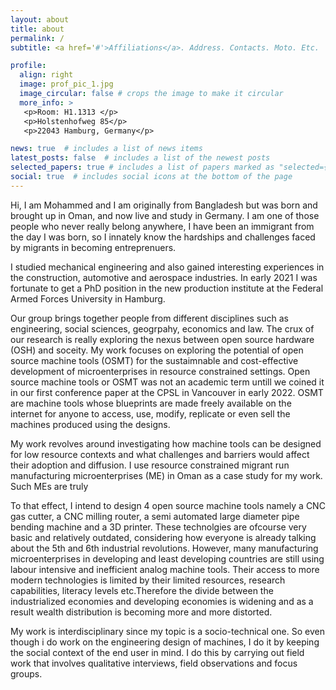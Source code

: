 ```yaml
---
layout: about
title: about
permalink: /
subtitle: <a href='#'>Affiliations</a>. Address. Contacts. Moto. Etc.

profile:
  align: right
  image: prof_pic_1.jpg
  image_circular: false # crops the image to make it circular
  more_info: >
   <p>Room: H1.1313 </p>
   <p>Holstenhofweg 85</p>
   <p>22043 Hamburg, Germany</p>

news: true  # includes a list of news items
latest_posts: false  # includes a list of the newest posts
selected_papers: true # includes a list of papers marked as "selected={true}"
social: true  # includes social icons at the bottom of the page
---
```


Hi, I am Mohammed and I am originally from Bangladesh but was born and brought up in Oman, and now live and study in Germany. I am one of those people who never really belong anywhere, I have been an immigrant from the day I was born, so I innately know the hardships and challenges faced by migrants in becoming entreprenuers. 

I studied mechanical engineering and also gained interesting experiences in the construction, automotive and aerospace industries. In early 2021 I was fortunate to get a PhD position in the new production institute at the Federal Armed Forces University in Hamburg.

Our group brings together people from different disciplines such as engineering, social sciences, geogrpahy, economics and law. The crux of our research is really exploring the nexus between open source hardware (OSH) and soceity. My work focuses on exploring the potential of open source machine tools (OSMT) for the sustaimnable and cost-effective development of microenterprises in resource constrained settings. Open source machine tools or OSMT was not an academic term untill we coined it in our first conference paper at the CPSL in Vancouver in early 2022. OSMT are machine tools whose blueprints are made freely available on the internet for anyone to access, use, modify, replicate or even sell the machines produced using the designs.

My work revolves around investigating how machine tools can be designed for low resource contexts and what challenges and barriers would affect their adoption and diffusion. I use resource constrained migrant run manufacturing microenterprises (ME) in Oman as a case study for my work. Such MEs are truly 

To that effect, I intend to design 4 open source machine tools namely a CNC gas cutter, a CNC milling router, a semi automated large diameter pipe bending machine and a 3D printer. These technolgies are ofcourse very basic and relatively outdated, considering how everyone is already talking about the 5th and 6th industrial revolutions. However, many manufacturing microenterprises in developing and least developing countries are still using labour intensive and inefficient analog machine tools. Their access to more modern technologies is limited by their limited resources, research capabilities, literacy levels etc.Therefore the divide between the industrialized economies and developing economies is widening and as a result wealth distribution is becoming more and more distorted. 

My work is interdisciplinary since my topic is a socio-technical one. So even though i do work on the engineering design of machines, I do it by keeping the social context of the end user in mind. I do this by carrying out field work that involves qualitative interviews, field observations and focus groups.